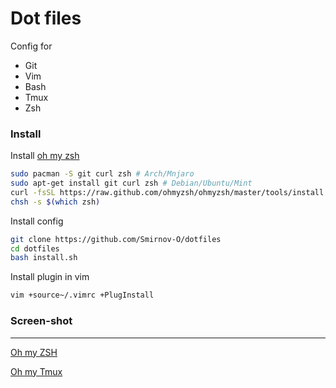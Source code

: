 # Dot files

Config for

- Git
- Vim
- Bash
- Tmux
- Zsh

### Install

Install [oh my zsh](https;//ohmyz.sh)

~~~bash
sudo pacman -S git curl zsh # Arch/Mnjaro
sudo apt-get install git curl zsh # Debian/Ubuntu/Mint
curl -fsSL https://raw.github.com/ohmyzsh/ohmyzsh/master/tools/install.sh)
chsh -s $(which zsh)
~~~

Install config

~~~bash
git clone https://github.com/Smirnov-O/dotfiles
cd dotfiles
bash install.sh
~~~

Install plugin in vim

~~~bash
vim +source~/.vimrc +PlugInstall
~~~



### Screen-shot

---

[Oh my ZSH](https://github.com/ohmyzsh/ohmyzsh)

[Oh my Tmux](https://github.com/gpakosz/.tmux)
